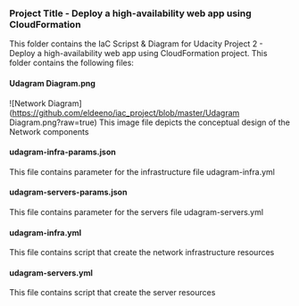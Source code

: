 ### Project Title - Deploy a high-availability web app using CloudFormation
This folder contains the IaC Scripst & Diagram for Udacity Project 2 - Deploy a high-availability web app using CloudFormation project. This folder contains the following files:

#### Udagram Diagram.png
![Network Diagram](https://github.com/eldeeno/iac_project/blob/master/Udagram Diagram.png?raw=true)
This image file depicts the conceptual design of the Network components

#### udagram-infra-params.json
This file contains parameter for the infrastructure file udagram-infra.yml

#### udagram-servers-params.json
This file contains parameter for the servers file udagram-servers.yml

#### udagram-infra.yml
This file contains script that create the network infrastructure resources

#### udagram-servers.yml
This file contains script that create the server resources